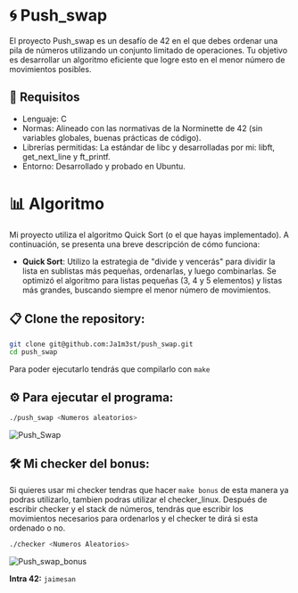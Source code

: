 # 🌀 Push_swap

El proyecto Push_swap es un desafío de 42 en el que debes ordenar una pila de números utilizando un conjunto limitado de operaciones. Tu objetivo es desarrollar un algoritmo eficiente que logre esto en el menor número de movimientos posibles.

## 🚀 Requisitos
- Lenguaje: C
- Normas: Alineado con las normativas de la Norminette de 42 (sin variables globales, buenas prácticas de código).
- Librerías permitidas: La estándar de libc y desarrolladas por mi: libft, get_next_line y ft_printf.
- Entorno: Desarrollado y probado en Ubuntu.

# 📊 Algoritmo
Mi proyecto utiliza el algoritmo Quick Sort (o el que hayas implementado). A continuación, se presenta una breve descripción de cómo funciona:

- **Quick Sort**: Utilizo la estrategia de "divide y vencerás" para dividir la lista en sublistas más pequeñas, ordenarlas, y luego combinarlas.
Se optimizó el algoritmo para listas pequeñas (3, 4 y 5 elementos) y listas más grandes, buscando siempre el menor número de movimientos.

## 📋 Clone the repository:
```bash
git clone git@github.com:Ja1m3st/push_swap.git
cd push_swap
```
Para poder ejecutarlo tendrás que compilarlo con ```make```

## ⚙️ Para ejecutar el programa:
```bash
./push_swap <Numeros aleatorios>
```

![Push_Swap](https://github.com/user-attachments/assets/c6169125-d85e-40af-9177-377dd1ede8e7)

## 🛠️ Mi checker del bonus:

Si quieres usar mi checker tendras que hacer ```make bonus``` de esta manera ya podras utilizarlo, tambien podras utilizar el checker_linux.
Después de escribir checker y el stack de números, tendrás que escribir los movimientos necesarios para ordenarlos y el checker te dirá si esta ordenado o no.

```bash
./checker <Numeros Aleatorios>
```

![Push_swap_bonus](https://github.com/user-attachments/assets/24c765a4-9ba2-418e-a03d-511c666a3296)

**Intra 42:** ```jaimesan```
